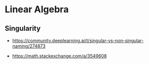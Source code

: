 

# Linear Algebra


## Singularity

* https://community.deeplearning.ai/t/singular-vs-non-singular-naming/274873

* https://math.stackexchange.com/a/3549608




